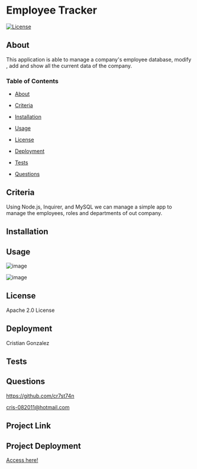 
# Employee Tracker

[![License](https://img.shields.io/badge/License-Apache_2.0-yellowgreen.svg)](https://opensource.org/licenses/Apache-2.0)  

## About
This application is able to manage a company's employee database,  modify , add and show all the current data of the company.

### Table of Contents
 * [About](#About)

 * [Criteria](#Criteria)

 * [Installation](#Installation)

 * [Usage](#Usage)

 * [License](#License)

 * [Deployment](#Deployment)

 * [Tests](#Tests)

 * [Questions](#Questions)



## Criteria
Using Node.js, Inquirer, and MySQL we can manage a simple app to manage the employees, roles and departments of out company.

## Installation


## Usage
![image](https://user-images.githubusercontent.com/34308684/183274219-795b2d52-5244-44df-8462-55407e6a25f9.png)

![image](https://user-images.githubusercontent.com/34308684/183274225-7d0f349a-71db-4c04-98f6-fbbf4a191850.png)


## License
Apache 2.0 License

## Deployment
Cristian Gonzalez

## Tests


## Questions
 

https://github.com/cr7st74n

cris-082011@hotmail.com

## Project Link


## Project Deployment
[Access here!]()

